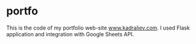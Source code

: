 # portfo
This is the code of my portfolio web-site www.kadraliev.com. I used Flask application and integration with Google Sheets API.